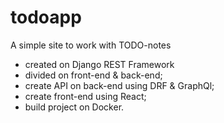 # todoapp
A simple site to work with TODO-notes
- created on Django REST Framework
- divided on front-end & back-end;
- create API on back-end using DRF & GraphQl;
- create front-end using React;
- build project on Docker.
